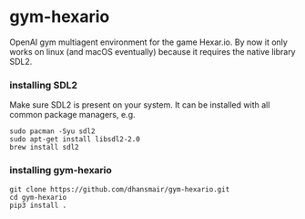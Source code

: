 # gym-hexario
OpenAI gym multiagent environment for the game Hexar.io.
By now it only works on linux (and macOS eventually) because it requires the native library SDL2. 

### installing SDL2
Make sure SDL2 is present on your system. 
It can be installed with all common package managers, e.g.
```
sudo pacman -Syu sdl2
sudo apt-get install libsdl2-2.0
brew install sdl2
```

### installing gym-hexario
```
git clone https://github.com/dhansmair/gym-hexario.git
cd gym-hexario
pip3 install .

```

